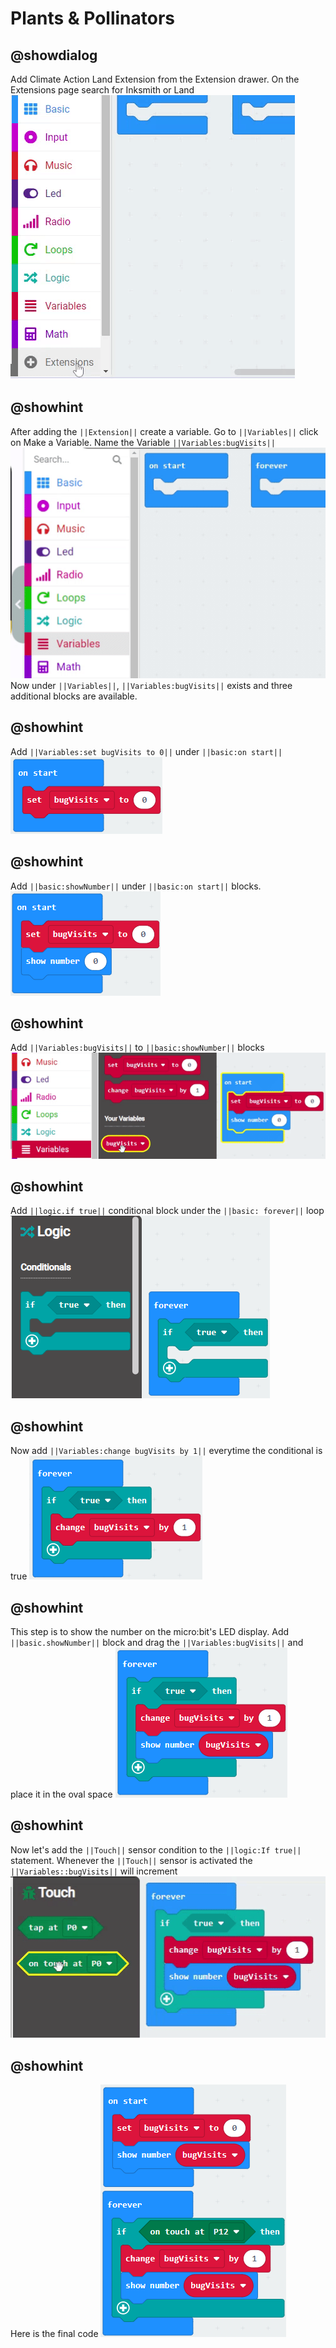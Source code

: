 # Plants & Pollinators

## @showdialog
Add Climate Action Land Extension from the Extension drawer. 
On the Extensions page search for Inksmith or Land
![Adding Land Extensions](https://raw.githubusercontent.com/mbakhtar/plants-and-pollinators---tutorial-v001/master/add-extensions.gif)

## @showhint 
After adding the ``||Extension||`` create a variable. 
Go to ``||Variables||`` 
click on Make a Variable. 
Name the Variable ``||Variables:bugVisits||``
![Making a Variable](https://raw.githubusercontent.com/mbakhtar/plants-and-pollinators---tutorial-v001/master/Make%20a%20variable.gif)
Now under ``||Variables||``, ``||Variables:bugVisits||`` exists 
and three additional blocks are available.

## @showhint
Add ``||Variables:set bugVisits to 0||`` under ``||basic:on start||``
![Add Variable Block](https://raw.githubusercontent.com/mbakhtar/plants-and-pollinators---tutorial-v001/master/Variable%20Nest%20Under%20On%20Start.png)
## @showhint
Add ``||basic:showNumber||`` under ``||basic:on start||`` blocks.
![Add Show Number Block](https://raw.githubusercontent.com/mbakhtar/plants-and-pollinators---tutorial-v001/master/Variable%20%26%20Show%20Number%20Nest%20Under%20On%20Start.png)

## @showhint
Add ``||Variables:bugVisits||`` to ``||basic:showNumber||`` blocks
![Add Set bugVisits to 0](https://raw.githubusercontent.com/mbakhtar/plants-and-pollinators---tutorial-v001/master/Adding%20Variable.gif)
## @showhint
Add ``||logic.if true||`` conditional block under the ``||basic: forever||`` loop
![Add If/Else Block](https://raw.githubusercontent.com/mbakhtar/plants-and-pollinators---tutorial-v001/master/Forever%20If-Else.png)
## @showhint
Now add ``||Variables:change bugVisits by 1||`` everytime the conditional is true
![Add Change bugVisits by 1](https://raw.githubusercontent.com/mbakhtar/plants-and-pollinators---tutorial-v001/master/Forever%20If-Else%20Variable.png)
## @showhint
This step is to show the number on the micro:bit's LED display. 
Add ``||basic.showNumber||`` block and 
drag the ``||Variables:bugVisits||`` and 
place it in the oval space
![Add variable bugVisits to Show Number Block](https://raw.githubusercontent.com/mbakhtar/plants-and-pollinators---tutorial-v001/master/Forever%20If-Else%20Variable%20Show%20Number%20with%20Variable.png)

## @showhint
Now let's add the ``||Touch||`` sensor condition to the ``||logic:If true||`` statement.
Whenever the ``||Touch||`` sensor is activated the ``||Variables::bugVisits||`` will increment
![Adding Touch Sensor](https://raw.githubusercontent.com/mbakhtar/plants-and-pollinators---tutorial-v001/master/Adding%20touch%20sensor%20true%20condition.gif)
## @showhint
Here is the final code 
![Code](https://raw.githubusercontent.com/mbakhtar/plants-and-pollinators---tutorial-v001/master/Code%20Image%20Plants%20%26%20Pollinators.png)